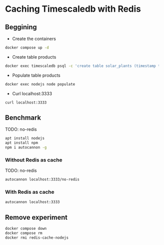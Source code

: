 # Caching Timescaledb with Redis

## Beggining

- Create the containers

``` bash
docker compose up -d
```

- Create table products

``` bash
docker exec timescaledb psql -c 'create table solar_plants (timestamp timestamp with time zone default now(), id smallint, kw real, temp real);'
```

- Populate table products

``` bash
docker exec nodejs node populate
```

- Curl localhost:3333

```bash
curl localhost:3333
```

## Benchmark

TODO: no-redis

``` bash
apt install nodejs
apt install npm
npm i autocannon -g
```

### Without Redis as cache

TODO: no-redis

``` bash
autocannon localhost:3333/no-redis
```

### With Redis as cache

``` bash
autocannon localhost:3333
```

## Remove experiment

``` bash
docker compose down
docker compose rm
docker rmi redis-cache-nodejs
```
